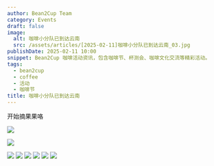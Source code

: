 ```yaml
---
author: Bean2Cup Team
category: Events
draft: false
image:
  alt: 咖啡小分队已到达云南
  src: /assets/articles/[2025-02-11]咖啡小分队已到达云南_03.jpg
publishDate: 2025-02-11 10:00
snippet: Bean2Cup 咖啡活动资讯，包含咖啡节、杯测会、咖啡文化交流等精彩活动。
tags:
  - bean2cup
  - coffee
  - 活动
  - 咖啡节
title: 咖啡小分队已到达云南
---
```


开始摘果果咯

![](/assets/articles/[2025-02-11]咖啡小分队已到达云南_03.jpg)

![](/assets/articles/[2025-02-11]咖啡小分队已到达云南_04.jpg)

![](/assets/articles/[2025-02-11]咖啡小分队已到达云南_05.jpg)
![](/assets/articles/[2025-02-11]咖啡小分队已到达云南_06.jpg)
![](/assets/articles/[2025-02-11]咖啡小分队已到达云南_07.jpg)
![](/assets/articles/[2025-02-11]咖啡小分队已到达云南_08.jpg)
![](/assets/articles/[2025-02-11]咖啡小分队已到达云南_09.jpg)
![](/assets/articles/[2025-02-11]咖啡小分队已到达云南_10.jpg)
